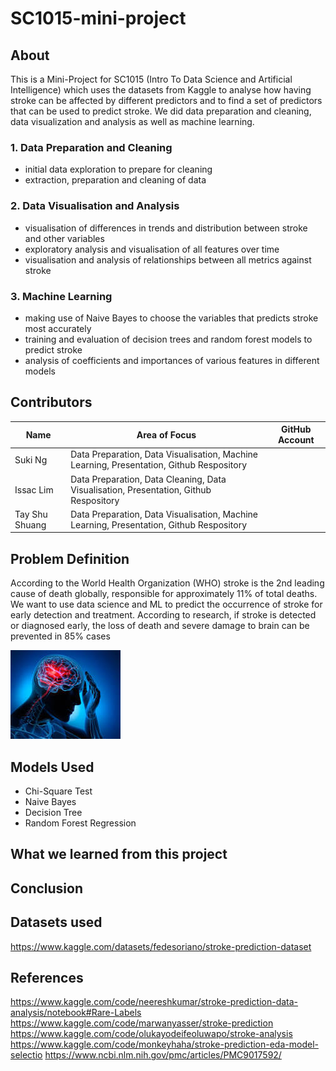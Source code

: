 # SC1015-mini-project

## About

This is a Mini-Project for SC1015 (Intro To Data Science and Artificial Intelligence) which uses the datasets from Kaggle to analyse how having stroke can be affected by different predictors and to find a set of predictors that can be used to predict stroke. We did data preparation and cleaning, data visualization and analysis as well as machine learning.

### 1. Data Preparation and Cleaning
- initial data exploration to prepare for cleaning
- extraction, preparation and cleaning of data

### 2. Data Visualisation and Analysis
- visualisation of differences in trends and distribution between stroke and other variables
- exploratory analysis and visualisation of all features over time
- visualisation and analysis of relationships between all metrics against stroke

### 3. Machine Learning
- making use of Naive Bayes to choose the variables that predicts stroke most accurately
- training and evaluation of decision trees and random forest models to predict stroke
- analysis of coefficients and importances of various features in different models

## Contributors

|  Name  |  Area of Focus  |  GitHub Account  |
|  ---  |  ---  | --- |
|  Suki Ng  |  Data Preparation, Data Visualisation, Machine Learning, Presentation, Github Respository  |
|  Issac Lim  |  Data Preparation, Data Cleaning, Data Visualisation, Presentation, Github Respository  |
|  Tay Shu Shuang  |  Data Preparation, Data Visualisation, Machine Learning, Presentation, Github Respository  |

## Problem Definition
According to the World Health Organization (WHO) stroke is the 2nd leading cause of death globally, responsible for approximately 11% of total deaths.
We want to use data science and ML to predict the occurrence of stroke for early detection and treatment. According to research, if stroke is detected or diagnosed early, the loss of death and severe damage to brain can be prevented in 85% cases

![Person with stroke](stroke.jpeg)

## Models Used

- Chi-Square Test
- Naive Bayes
- Decision Tree
- Random Forest Regression

## What we learned from this project


## Conclusion



## Datasets used
https://www.kaggle.com/datasets/fedesoriano/stroke-prediction-dataset

## References

https://www.kaggle.com/code/neereshkumar/stroke-prediction-data-analysis/notebook#Rare-Labels
https://www.kaggle.com/code/marwanyasser/stroke-prediction
https://www.kaggle.com/code/olukayodeifeoluwapo/stroke-analysis
https://www.kaggle.com/code/monkeyhaha/stroke-prediction-eda-model-selectio
https://www.ncbi.nlm.nih.gov/pmc/articles/PMC9017592/

